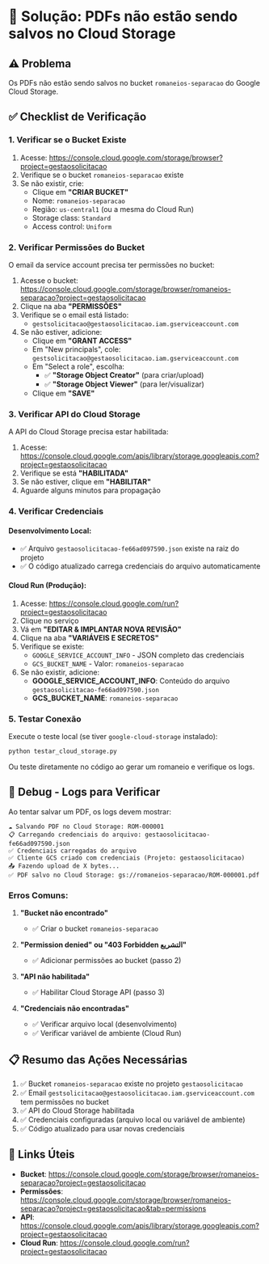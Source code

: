 # 🔧 Solução: PDFs não estão sendo salvos no Cloud Storage

## ⚠️ Problema
Os PDFs não estão sendo salvos no bucket `romaneios-separacao` do Google Cloud Storage.

## ✅ Checklist de Verificação

### 1. Verificar se o Bucket Existe

1. Acesse: https://console.cloud.google.com/storage/browser?project=gestaosolicitacao
2. Verifique se o bucket `romaneios-separacao` existe
3. Se não existir, crie:
   - Clique em **"CRIAR BUCKET"**
   - Nome: `romaneios-separacao`
   - Região: `us-central1` (ou a mesma do Cloud Run)
   - Storage class: `Standard`
   - Access control: `Uniform`

### 2. Verificar Permissões do Bucket

O email da service account precisa ter permissões no bucket:

1. Acesse o bucket: https://console.cloud.google.com/storage/browser/romaneios-separacao?project=gestaosolicitacao
2. Clique na aba **"PERMISSÕES"**
3. Verifique se o email está listado:
   - `gestsolicitacao@gestaosolicitacao.iam.gserviceaccount.com`
4. Se não estiver, adicione:
   - Clique em **"GRANT ACCESS"**
   - Em "New principals", cole: `gestsolicitacao@gestaosolicitacao.iam.gserviceaccount.com`
   - Em "Select a role", escolha:
     - ✅ **"Storage Object Creator"** (para criar/upload)
     - ✅ **"Storage Object Viewer"** (para ler/visualizar)
   - Clique em **"SAVE"**

### 3. Verificar API do Cloud Storage

A API do Cloud Storage precisa estar habilitada:

1. Acesse: https://console.cloud.google.com/apis/library/storage.googleapis.com?project=gestaosolicitacao
2. Verifique se está **"HABILITADA"**
3. Se não estiver, clique em **"HABILITAR"**
4. Aguarde alguns minutos para propagação

### 4. Verificar Credenciais

#### Desenvolvimento Local:
- ✅ Arquivo `gestaosolicitacao-fe66ad097590.json` existe na raiz do projeto
- ✅ O código atualizado carrega credenciais do arquivo automaticamente

#### Cloud Run (Produção):
1. Acesse: https://console.cloud.google.com/run?project=gestaosolicitacao
2. Clique no serviço
3. Vá em **"EDITAR & IMPLANTAR NOVA REVISÃO"**
4. Clique na aba **"VARIÁVEIS E SECRETOS"**
5. Verifique se existe:
   - `GOOGLE_SERVICE_ACCOUNT_INFO` - JSON completo das credenciais
   - `GCS_BUCKET_NAME` - Valor: `romaneios-separacao`
6. Se não existir, adicione:
   - **GOOGLE_SERVICE_ACCOUNT_INFO**: Conteúdo do arquivo `gestaosolicitacao-fe66ad097590.json`
   - **GCS_BUCKET_NAME**: `romaneios-separacao`

### 5. Testar Conexão

Execute o teste local (se tiver `google-cloud-storage` instalado):

```bash
python testar_cloud_storage.py
```

Ou teste diretamente no código ao gerar um romaneio e verifique os logs.

## 🐛 Debug - Logs para Verificar

Ao tentar salvar um PDF, os logs devem mostrar:

```
☁️ Salvando PDF no Cloud Storage: ROM-000001
📋 Carregando credenciais do arquivo: gestaosolicitacao-fe66ad097590.json
✅ Credenciais carregadas do arquivo
✅ Cliente GCS criado com credenciais (Projeto: gestaosolicitacao)
📤 Fazendo upload de X bytes...
✅ PDF salvo no Cloud Storage: gs://romaneios-separacao/ROM-000001.pdf
```

### Erros Comuns:

1. **"Bucket não encontrado"**
   - ✅ Criar o bucket `romaneios-separacao`

2. **"Permission denied" ou "403 Forbidden التشريع"**
   - ✅ Adicionar permissões ao bucket (passo 2)

3. **"API não habilitada"**
   - ✅ Habilitar Cloud Storage API (passo 3)

4. **"Credenciais não encontradas"**
   - ✅ Verificar arquivo local (desenvolvimento)
   - ✅ Verificar variável de ambiente (Cloud Run)

## 📋 Resumo das Ações Necessárias

1. ✅ Bucket `romaneios-separacao` existe no projeto `gestaosolicitacao`
2. ✅ Email `gestsolicitacao@gestaosolicitacao.iam.gserviceaccount.com` tem permissões no bucket
3. ✅ API do Cloud Storage habilitada
4. ✅ Credenciais configuradas (arquivo local ou variável de ambiente)
5. ✅ Código atualizado para usar novas credenciais

## 🔗 Links Úteis

- **Bucket**: https://console.cloud.google.com/storage/browser/romaneios-separacao?project=gestaosolicitacao
- **Permissões**: https://console.cloud.google.com/storage/browser/romaneios-separacao?project=gestaosolicitacao&tab=permissions
- **API**: https://console.cloud.google.com/apis/library/storage.googleapis.com?project=gestaosolicitacao
- **Cloud Run**: https://console.cloud.google.com/run?project=gestaosolicitacao

